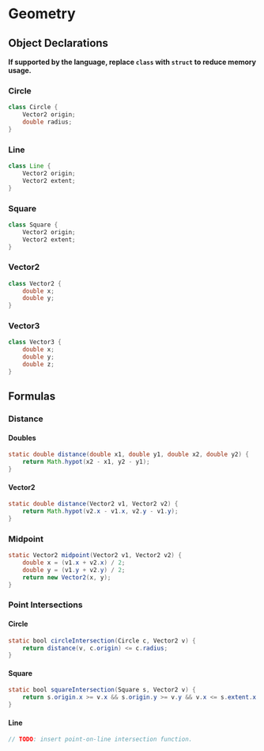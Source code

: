 # Geometry

## Object Declarations
**If supported by the language, replace `class` with `struct` to reduce memory usage.**

### Circle

``` Java
class Circle {
    Vector2 origin;
    double radius;
}
```

### Line

``` Java
class Line {
    Vector2 origin;
    Vector2 extent;
}
```

### Square

``` Java
class Square {
    Vector2 origin;
    Vector2 extent;
}
```

### Vector2

``` Java
class Vector2 {
    double x;
    double y;
}
```

### Vector3

``` Java
class Vector3 {
    double x;
    double y;
    double z;
}
```

## Formulas

### Distance

#### Doubles
``` Java
static double distance(double x1, double y1, double x2, double y2) {
    return Math.hypot(x2 - x1, y2 - y1);
}
```
#### Vector2
``` Java
static double distance(Vector2 v1, Vector2 v2) {
    return Math.hypot(v2.x - v1.x, v2.y - v1.y);
}
```

### Midpoint

``` Java
static Vector2 midpoint(Vector2 v1, Vector2 v2) {
    double x = (v1.x + v2.x) / 2;
    double y = (v1.y + v2.y) / 2;
    return new Vector2(x, y);
}
```

### Point Intersections

#### Circle

``` Java
static bool circleIntersection(Circle c, Vector2 v) {
    return distance(v, c.origin) <= c.radius;
}
```

#### Square

``` Java
static bool squareIntersection(Square s, Vector2 v) {
    return s.origin.x >= v.x && s.origin.y >= v.y && v.x <= s.extent.x && v.y <= s.extent.y;
}
```

#### Line

``` Java
// TODO: insert point-on-line intersection function.
```
